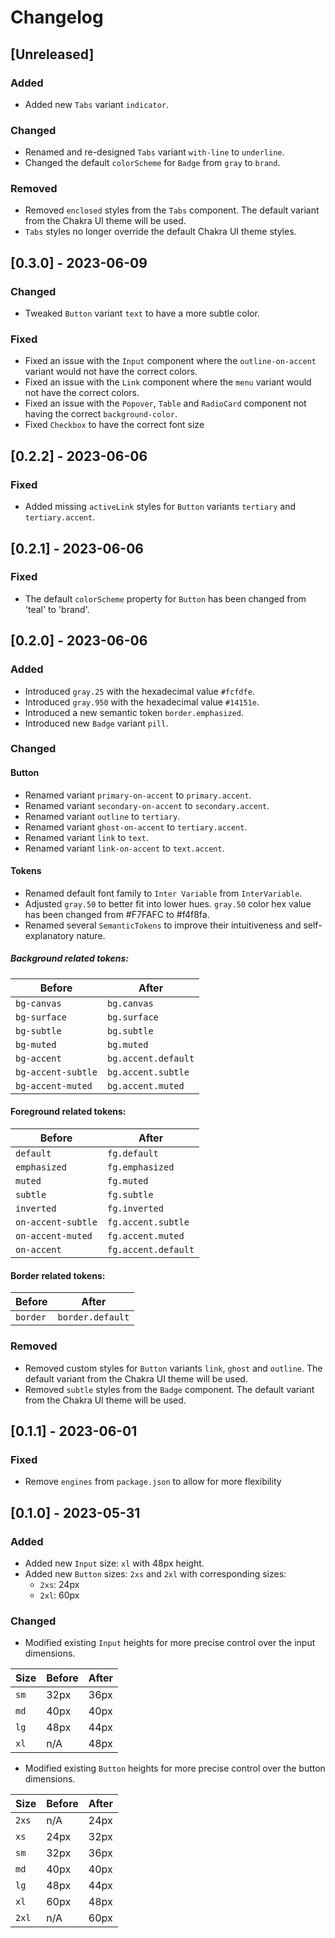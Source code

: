 # Changelog

## [Unreleased]

### Added

- Added new `Tabs` variant `indicator`.

### Changed

- Renamed and re-designed `Tabs` variant `with-line` to `underline`.
- Changed the default `colorScheme` for `Badge` from `gray` to `brand`.

### Removed

- Removed `enclosed` styles from the `Tabs` component. The default variant from the Chakra UI theme will be used.
- `Tabs` styles no longer override the default Chakra UI theme styles.

## [0.3.0] - 2023-06-09

### Changed

- Tweaked `Button` variant `text` to have a more subtle color.

### Fixed

- Fixed an issue with the `Input` component where the `outline-on-accent` variant would not have the correct colors.
- Fixed an issue with the `Link` component where the `menu` variant would not have the correct colors.
- Fixed an issue with the `Popover`, `Table` and `RadioCard` component not having the correct `background-color`.
- Fixed `Checkbox` to have the correct font size

## [0.2.2] - 2023-06-06

### Fixed

- Added missing `activeLink` styles for `Button` variants `tertiary` and `tertiary.accent`.

## [0.2.1] - 2023-06-06

### Fixed

- The default `colorScheme` property for `Button` has been changed from 'teal' to 'brand'.

## [0.2.0] - 2023-06-06

### Added

- Introduced `gray.25` with the hexadecimal value `#fcfdfe`.
- Introduced `gray.950` with the hexadecimal value `#14151e`.
- Introduced a new semantic token `border.emphasized`.
- Introduced new `Badge` variant `pill`.

### Changed

#### Button

- Renamed variant `primary-on-accent` to `primary.accent`.
- Renamed variant `secondary-on-accent` to `secondary.accent`.
- Renamed variant `outline` to `tertiary`.
- Renamed variant `ghost-on-accent` to `tertiary.accent`.
- Renamed variant `link` to `text`.
- Renamed variant `link-on-accent` to `text.accent`.

#### Tokens

- Renamed default font family to `Inter Variable` from `InterVariable`.
- Adjusted `gray.50` to better fit into lower hues. `gray.50` color hex value has been changed from #F7FAFC to #f4f8fa.
- Renamed several `SemanticTokens` to improve their intuitiveness and self-explanatory nature.

##### Background related tokens:

| Before             | After               |
| ------------------ | ------------------- |
| `bg-canvas`        | `bg.canvas`         |
| `bg-surface`       | `bg.surface`        |
| `bg-subtle`        | `bg.subtle`         |
| `bg-muted`         | `bg.muted`          |
| `bg-accent`        | `bg.accent.default` |
| `bg-accent-subtle` | `bg.accent.subtle`  |
| `bg-accent-muted`  | `bg.accent.muted`   |

#### Foreground related tokens:

| Before             | After               |
| ------------------ | ------------------- |
| `default`          | `fg.default`        |
| `emphasized`       | `fg.emphasized`     |
| `muted`            | `fg.muted`          |
| `subtle`           | `fg.subtle`         |
| `inverted`         | `fg.inverted`       |
| `on-accent-subtle` | `fg.accent.subtle`  |
| `on-accent-muted`  | `fg.accent.muted`   |
| `on-accent`        | `fg.accent.default` |

#### Border related tokens:

| Before   | After            |
| -------- | ---------------- |
| `border` | `border.default` |

### Removed

- Removed custom styles for `Button` variants `link`, `ghost` and `outline`. The default variant from the Chakra UI theme will be used.
- Removed `subtle` styles from the `Badge` component. The default variant from the Chakra UI theme will be used.

## [0.1.1] - 2023-06-01

### Fixed

- Remove `engines` from `package.json` to allow for more flexibility

## [0.1.0] - 2023-05-31

### Added

- Added new `Input` size: `xl` with 48px height.
- Added new `Button` sizes: `2xs` and `2xl` with corresponding sizes:
  - `2xs`: 24px
  - `2xl`: 60px

### Changed

- Modified existing `Input` heights for more precise control over the input dimensions.

| Size | Before | After |
| ---- | ------ | ----- |
| `sm` | 32px   | 36px  |
| `md` | 40px   | 40px  |
| `lg` | 48px   | 44px  |
| `xl` | n/A    | 48px  |

- Modified existing `Button` heights for more precise control over the button dimensions.

| Size  | Before | After |
| ----- | ------ | ----- |
| `2xs` | n/A    | 24px  |
| `xs`  | 24px   | 32px  |
| `sm`  | 32px   | 36px  |
| `md`  | 40px   | 40px  |
| `lg`  | 48px   | 44px  |
| `xl`  | 60px   | 48px  |
| `2xl` | n/A    | 60px  |
